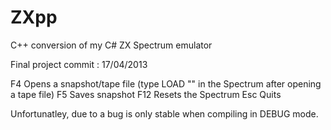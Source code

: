 ZXpp
====

C++ conversion of my C# ZX Spectrum emulator

Final project commit : 17/04/2013

F4  Opens a snapshot/tape file (type LOAD "" in the Spectrum after opening a tape file)
F5  Saves snapshot
F12 Resets the  Spectrum
Esc Quits

Unfortunatley, due to a bug is only stable when compiling in DEBUG mode.
